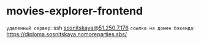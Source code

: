 # movies-explorer-frontend

`удаленный сервер`: ssh sosnitskaya@51.250.7.176
`ссылка на домен бэкенда`: https://diploma.sosnitskaya.nomoreparties.sbs/